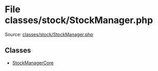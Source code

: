 File classes/stock/StockManager.php
=========

Source: [classes/stock/StockManager.php](https://github.com/PrestaShop/PrestaShop/blob/1.5.6.1/classes/stock/StockManager.php)


Classes
-------

* [StockManagerCore](class.StockManagerCore.md)

